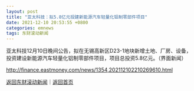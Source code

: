 ```yaml
---
layout: post
title: "亚太科技：拟5.8亿元投建新能源汽车轻量化铝制零部件项目"
date: 2021-12-10 20:53:55 +0800
categories: emnews
tags: 东财滚动新闻
---
```


亚太科技12月10日晚间公告，拟在无锡高新区D23-1地块新增土地、厂房、设备，投资建设新能源汽车轻量化铝制零部件项目，项目总投资5.8亿元。（界面新闻）

<http://finance.eastmoney.com/news/1354,202112102210269610.html>

[返回东财滚动新闻](//finews.withounder.com/emnews/)｜[返回首页](//finews.withounder.com/)